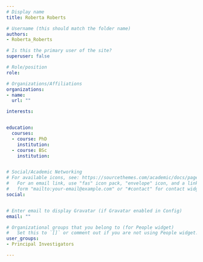 ```yaml
---
# Display name
title: Roberta Roberts

# Username (this should match the folder name)
authors:
- Roberta_Roberts

# Is this the primary user of the site?
superuser: false

# Role/position
role:

# Organizations/Affiliations
organizations:
- name:
  url: ""

interests:


education:
  courses:
  - course: PhD
    institution:
  - course: BSc
    institution:


# Social/Academic Networking
# For available icons, see: https://sourcethemes.com/academic/docs/page-builder/#icons
#   For an email link, use "fas" icon pack, "envelope" icon, and a link in the
#   form "mailto:your-email@example.com" or "#contact" for contact widget.
social:


# Enter email to display Gravatar (if Gravatar enabled in Config)
email: ""

# Organizational groups that you belong to (for People widget)
#   Set this to `[]` or comment out if you are not using People widget.
user_groups:
- Principal Investigators

---
```

